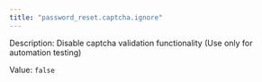 ```yaml
---
title: "password_reset.captcha.ignore"
---
```


Description: Disable captcha validation functionality (Use only for automation testing)

Value: `false`